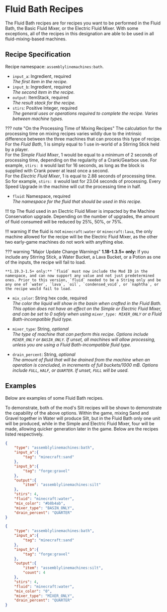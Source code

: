 # Fluid Bath Recipes

The Fluid Bath recipes are for recipes you want to be performed in the Fluid Bath, the Basic Fluid Mixer, or the Electric Fluid Mixer. With some exceptions, all of the recipes in this designation are able to be used in all fluid-mixing-based machines.

## Recipe Specification

Recipe namespace: `assemblylinemachines:bath`.

- `input_a`: Ingredient, required  
*The first item in the recipe.*
- `input_b`: Ingredient, required  
*The second item in the recipe.*
- `output`: ItemStack, required  
*The result stack for the recipe.*
- `stirs`: Positive Integer, required  
*The general uses or operations required to complete the recipe. Varies between machine types.*

??? note "On the Processing Time of Mixing Recipes"
    The calculation for the processing time on mixing recipes varies wildly due to the intrinsic difference between the three machines that can process this type of recipe.  
    For the *Fluid Bath*, 1 is simply equal to 1 use in-world of a Stirring Stick held by a player.  
    For the *Simple Fluid Mixer*, 1 would be equal to a minimum of 2 seconds of processing time, depending on the regularity of a Crank/Gearbox use. For example, `stirs: 8` would last for 16 seconds, as long as the block is supplied with Crank power at least once a second.  
    For the *Electric Fluid Mixer*, 1 is equal to 2.88 seconds of processing time. So for example, `stirs: 8` would last for 23.04 seconds of processing. Every Speed Upgrade in the machine will cut the processing time in half.

- `fluid`: Namespace, required  
*The namespace for the fluid that should be used in this recipe.*

!!! tip
	The fluid used in an Electric Fluid Mixer is impacted by the Machine Conservation upgrade. Depending on the number of upgrades, the amount of fluid consumed will be reduced by 25%, 50%, or 75%.

!!! warning
    If the fluid is not `minecraft:water` or `minecraft:lava`, the only machine allowed for the recipe will be the Electric Fluid Mixer, as the other two early-game machines do not work with anything else.

??? warning "Major Update Change Warnings"
	**1.18-1.3.5+ only:** If you include any Stirring Stick, a Water Bucket, a Lava Bucket, or a Potion as one of the inputs, the recipe will fail to load.

	**1.19.3-1.5+ only:** `fluid` must now include the Mod ID in the namespace, and can now support any value and not just predetermined ones. Prior to this version, `fluid` needed to be a String only and be any one of `water`, `lava`, `oil`, `condensed_void`, or `naphtha`, or the recipe would fail to load.

- `mix_color`: String hex code, required  
*The color the liquid will show in the basin when crafted in the Fluid Bath. This option does not have an effect on the Simple or Electric Fluid Mixer, and can be set to 0 safely when using `mixer_type: MIXER_ONLY` or a Fluid Bath-incompatible fluid type.*

- `mixer_type`: String, *optional*  
*The type of machine that can perform this recipe. Options include `MIXER_ONLY` or `BASIN_ONLY`. If unset, all machines will allow processing, unless you are using a Fluid Bath-incompatible fluid type.*

- `drain_percent`: String, *optional*  
*The amount of fluid that will be drained from the machine when an operation is concluded, in increments of full buckets/1000 mB. Options include `FULL`, `HALF`, or `QUARTER`. If unset, `FULL` will be used.*

## Examples

Below are examples of some Fluid Bath recipes.

To demonstrate, both of the mod's Silt recipes will be shown to demonstrate the capability of the above options. Within the game, mixing Sand and Gravel together in Water will produce Silt, but in the Fluid Bath only one unit will be produced, while in the Simple and Electric Fluid Mixer, four will be made, allowing quicker generation later in the game. Below are the recipes listed respectively.

``` json
{
	"type": "assemblylinemachines:bath",
	"input_a":{
		"tag": "minecraft:sand"
	},
	"input_b":{
		"tag": "forge:gravel"
	},
	"output":{
		"item": "assemblylinemachines:silt"
	},
	"stirs": 4,
	"fluid": "minecraft:water",
	"mix_color": "#b8b4ab",
	"mixer_type": "BASIN_ONLY",
	"drain_percent": "QUARTER"
}
```

``` json
{
	"type": "assemblylinemachines:bath",
	"input_a":{
		"tag": "minecraft:sand"
	},
	"input_b":{
		"tag": "forge:gravel"
	},
	"output":{
		"item": "assemblylinemachines:silt",
		"count": 4
	},
	"stirs": 4,
	"fluid": "minecraft:water",
	"mix_color": "0",
	"mixer_type": "MIXER_ONLY",
	"drain_percent": "QUARTER"
}
```
